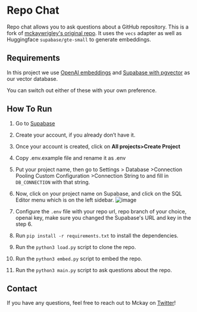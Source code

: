 # Repo Chat

Repo chat allows you to ask questions about a GitHub repository. This is a fork of [mckaywrigley's original repo](https://github.com/mckaywrigley/repo-chat). It uses the `vecs` adapter as well as Huggingface `supabase/gte-small` to generate embeddings. 

## Requirements

In this project we use [OpenAI embeddings](https://platform.openai.com/docs/guides/embeddings) and [Supabase with pgvector](https://supabase.com/docs/guides/database/extensions/pgvector) as our vector database.

You can switch out either of these with your own preference.

## How To Run

1. Go to [Supabase](https://supabase.com/)
2. Create your account, if you already don’t have it. 
3. Once your account is created, click on **All projects>Create Project** 
4. Copy .env.example file and rename it as .env
5. Put your project name, then go to Settings > Database >Connection Pooling Custom Configuration >Connection String to and fill in `DB_CONNECTION` with that string.
6. Now, click on your project name on Supabase, and click on the SQL Editor menu which is on the left sidebar. 
![image](images/new-query.png)
7. Configure the `.env` file with your repo url, repo branch of your choice, openai key, make sure you changed the Supabase's URL and key in the step 6.

8. Run `pip install -r requirements.txt` to install the dependencies.

9. Run the `python3 load.py` script to clone the repo.

10. Run the `python3 embed.py` script to embed the repo.

11. Run the `python3 main.py` script to ask questions about the repo.

## Contact

If you have any questions, feel free to reach out to Mckay on [Twitter](https://twitter.com/mckaywrigley)!

